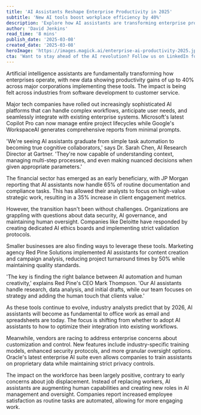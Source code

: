 ```yaml
---
title: 'AI Assistants Reshape Enterprise Productivity in 2025'
subtitle: 'New AI tools boost workplace efficiency by 40%'
description: 'Explore how AI assistants are transforming enterprise productivity in 2025, with sophisticated platforms that enhance workflows and drive efficiency across industries from software development to finance. Discover insights on potential challenges and the future of AI in the workplace.'
author: 'David Jenkins'
read_time: '8 mins'
publish_date: '2025-03-08'
created_date: '2025-03-08'
heroImage: 'https://images.magick.ai/enterprise-ai-productivity-2025.jpg'
cta: 'Want to stay ahead of the AI revolution? Follow us on LinkedIn for daily updates on how artificial intelligence is transforming the enterprise landscape.'
---
```


Artificial intelligence assistants are fundamentally transforming how enterprises operate, with new data showing productivity gains of up to 40% across major corporations implementing these tools. The impact is being felt across industries from software development to customer service.

Major tech companies have rolled out increasingly sophisticated AI platforms that can handle complex workflows, anticipate user needs, and seamlessly integrate with existing enterprise systems. Microsoft's latest Copilot Pro can now manage entire project lifecycles while Google's WorkspaceAI generates comprehensive reports from minimal prompts.

'We're seeing AI assistants graduate from simple task automation to becoming true cognitive collaborators,' says Dr. Sarah Chen, AI Research Director at Gartner. 'They're now capable of understanding context, managing multi-step processes, and even making nuanced decisions when given appropriate parameters.'

The financial sector has emerged as an early beneficiary, with JP Morgan reporting that AI assistants now handle 65% of routine documentation and compliance tasks. This has allowed their analysts to focus on high-value strategic work, resulting in a 35% increase in client engagement metrics.

However, the transition hasn't been without challenges. Organizations are grappling with questions about data security, AI governance, and maintaining human oversight. Companies like Deloitte have responded by creating dedicated AI ethics boards and implementing strict validation protocols.

Smaller businesses are also finding ways to leverage these tools. Marketing agency Red Pine Solutions implemented AI assistants for content creation and campaign analysis, reducing project turnaround times by 50% while maintaining quality standards.

'The key is finding the right balance between AI automation and human creativity,' explains Red Pine's CEO Mark Thompson. 'Our AI assistants handle research, data analysis, and initial drafts, while our team focuses on strategy and adding the human touch that clients value.'

As these tools continue to evolve, industry analysts predict that by 2026, AI assistants will become as fundamental to office work as email and spreadsheets are today. The focus is shifting from whether to adopt AI assistants to how to optimize their integration into existing workflows.

Meanwhile, vendors are racing to address enterprise concerns about customization and control. New features include industry-specific training models, enhanced security protocols, and more granular oversight options. Oracle's latest enterprise AI suite even allows companies to train assistants on proprietary data while maintaining strict privacy controls.

The impact on the workforce has been largely positive, contrary to early concerns about job displacement. Instead of replacing workers, AI assistants are augmenting human capabilities and creating new roles in AI management and oversight. Companies report increased employee satisfaction as routine tasks are automated, allowing for more engaging work.